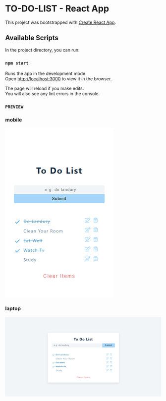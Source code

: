 # TO-DO-LIST - React App

This project was bootstrapped with [Create React App](https://github.com/facebook/create-react-app).

## Available Scripts

In the project directory, you can run:

### `npm start`

Runs the app in the development mode.\
Open [http://localhost:3000](http://localhost:3000) to view it in the browser.

The page will reload if you make edits.\
You will also see any lint errors in the console.


### `PREVIEW`
### mobile
![alt text](https://github.com/SU-I-KA/To-Do-List-ReactJS/blob/master/phone.png?raw=true)

### laptop
![alt text](https://github.com/SU-I-KA/To-Do-List-ReactJS/blob/master/preview.png?raw=true)


